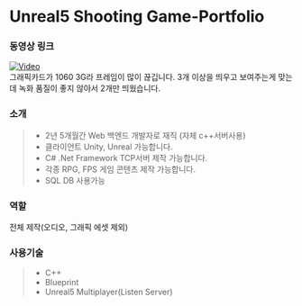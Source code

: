 # Unreal5 Shooting Game-Portfolio

### 동영상 링크
[![Video](https://img.youtube.com/vi/PYCAiuvRoEU/0.jpg)](https://youtu.be/PYCAiuvRoEU)<br>
그래픽카드가 1060 3G라 프레임이 많이 끊깁니다.
3개 이상을 띄우고 보여주는게 맞는데 녹화 품질이 좋지 않아서 2개만 띄웠습니다.

### 소개
> + 2년 5개월간 Web 백엔드 개발자로 재직 (자체 c++서버사용)
> + 클라이언트 Unity, Unreal 가능합니다.
> + C# .Net Framework TCP서버 제작 가능합니다.
> + 각종 RPG, FPS 게임 콘텐츠 제작 가능합니다.
> + SQL DB 사용가능

### 역할
전체 제작(오디오, 그래픽 에셋 제외)

### 사용기술
> + C++ 
> + Blueprint
> + Unreal5 Multiplayer(Listen Server)
